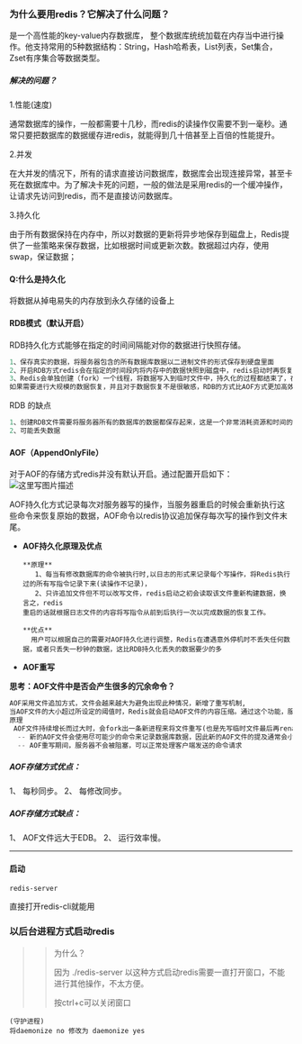 ### 为什么要用redis？它解决了什么问题？

是一个高性能的key-value内存数据库， 整个数据库统统加载在内存当中进行操作。他支持常用的5种数据结构：String，Hash哈希表，List列表，Set集合，Zset有序集合等数据类型。

##### 解决的问题？

1.性能(速度)

通常数据库的操作，一般都需要十几秒，而redis的读操作仅需要不到一毫秒。通常只要把数据库的数据缓存进redis，就能得到几十倍甚至上百倍的性能提升。

2.并发

在大并发的情况下，所有的请求直接访问数据库，数据库会出现连接异常，甚至卡死在数据库中。为了解决卡死的问题，一般的做法是采用redis的一个缓冲操作，让请求先访问到redis，而不是直接访问数据库。

3.持久化

 由于所有数据保持在内存中，所以对数据的更新将异步地保存到磁盘上，Redis提供了一些策略来保存数据，比如根据时间或更新次数。数据超过内存，使用swap，保证数据； 



#### Q:什么是持久化

 将数据从掉电易失的内存放到永久存储的设备上 

#### RDB模式（默认开启）

 RDB持久化方式能够在指定的时间间隔能对你的数据进行快照存储。 

```python
1、保存真实的数据，将服务器包含的所有数据库数据以二进制文件的形式保存到硬盘里面
2、开启RDB方式redis会在指定的时间段内将内存中的数据快照到磁盘中，redis启动时再恢复到内存中。
3、Redis会单独创建（fork）一个线程，将数据写入到临时文件中，持久化的过程都结束了，在用这个临时文件替换上次的临时文件。
如果需要进行大规模的数据恢复，并且对于数据恢复不是很敏感，RDB的方式比AOF方式更加高效，RDB的缺点就在于最后一次持久化后的数据有可能会丢失。
```

RDB 的缺点

```python
1、创建RDB文件需要将服务器所有的数据库的数据都保存起来，这是一个非常消耗资源和时间的操作，所以服务器需要隔一段时间才创建一个新的RDB文件，(默认是当一条数据写入时15分钟持久化一次，当10条数据发生变化5分钟,持久化一次，当10000条数据发生变化1分钟进行持久化。)也就是说，创建RDB文件不能执行的过于频繁，否则会严重影响服务器的性能
2、可能丢失数据
```

#### AOF（AppendOnlyFile）

 对于AOF的存储方式redis并没有默认开启。通过配置开启如下：
![这里写图片描述](https://img-blog.csdn.net/20170125105752233?watermark/2/text/aHR0cDovL2Jsb2cuY3Nkbi5uZXQvY2hlbmZlbmdkZWp1YW5saWFu/font/5a6L5L2T/fontsize/400/fill/I0JBQkFCMA==/dissolve/70/gravity/SouthEast) 

 AOF持久化方式记录每次对服务器写的操作，当服务器重启的时候会重新执行这些命令来恢复原始的数据，AOF命令以redis协议追加保存每次写的操作到文件末尾。 

- **AOF持久化原理及优点**

  ```
  **原理**
     1、每当有修改数据库的命令被执行时,以日志的形式来记录每个写操作，将Redis执行过的所有写指令记录下来(读操作不记录)，
     2、只许追加文件但不可以改写文件，redis启动之初会读取该文件重新构建数据，换言之，redis
  重启的话就根据日志文件的内容将写指令从前到后执行一次以完成数据的恢复工作。
  
  **优点**
    用户可以根据自己的需要对AOF持久化进行调整，Redis在遭遇意外停机时不丢失任何数据，或者只丢失一秒钟的数据，这比RDB持久化丢失的数据要少的多
  ```

+ **AOF重写**

**思考：AOF文件中是否会产生很多的冗余命令？**

```python
AOF采用文件追加方式，文件会越来越大为避免出现此种情况，新增了重写机制,
当AOF文件的大小超过所设定的阈值时，Redis就会启动AOF文件的内容压缩。通过这个功能，服务器可以产生一个新的AOF文件
原理
 AOF文件持续增长而过大时，会fork出一条新进程来将文件重写(也是先写临时文件最后再rename)，遍历新进程的内存中数据，每条记录有一条的Set语句。重写aof文件的操作，并没有读取旧的aof文件，而是将整个内存中的数据库内容用命令的方式重写了一个新的aof文件，这点和快照有点类似。
  -- 新的AOF文件会使用尽可能少的命令来记录数据库数据，因此新的AOF文件的提及通常会小很多
  -- AOF重写期间，服务器不会被阻塞，可以正常处理客户端发送的命令请求
```

##### AOF存储方式优点：

1、 每秒同步。
2、 每修改同步。

##### AOF存储方式缺点：

1、 AOF文件远大于EDB。
2、 运行效率慢。

---

#### 启动

```
redis-server
```

直接打开redis-cli就能用

### 以后台进程方式启动redis

> > 为什么？
> >
> > 因为 ./redis-server 以这种方式启动redis需要一直打开窗口，不能进行其他操作，不太方便。
> >
> > 按ctrl+c可以关闭窗口

```
(守护进程)
将daemonize no 修改为 daemonize yes
```

